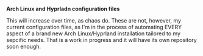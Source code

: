 **Arch Linux and Hyprladn configuration files**

This will increase over time, as chaos do. These are not, however, my current configuration files, as I'm in the process of automating EVERY aspect of a brand new Arch Linux/Hyprland installation tailored to my sepcific needs. That is a work in progress and it will have its own repository soon enough.
